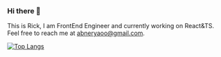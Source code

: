 ### Hi there 👋
This is Rick, I am FrontEnd Engineer and currently working on React&TS. Feel free to reach me at abneryaoo@gmail.com.  

[![Top Langs](https://github-readme-stats.vercel.app/api/top-langs/?username=rick-yao&layout=compact)](https://github.com/anuraghazra/github-readme-stats)
